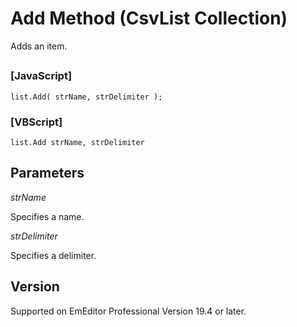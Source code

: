 # Add Method (CsvList Collection)

Adds an item.

## 

### \[JavaScript\]

```
list.Add( strName, strDelimiter );
```

### \[VBScript\]

```
list.Add strName, strDelimiter
```

## Parameters

_strName_

Specifies a name.

_strDelimiter_

Specifies a delimiter.

## Version

Supported on EmEditor Professional Version 19.4 or later.
